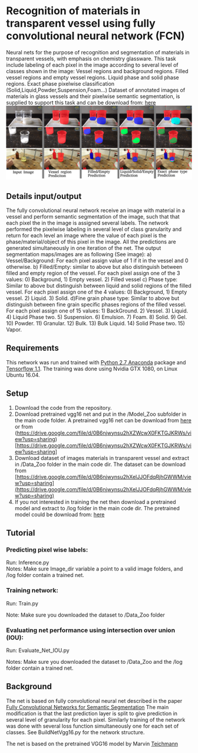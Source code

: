 # Recognition of materials in transparent vessel using fully convolutional neural network (FCN)
 
Neural nets for the purpose of recognition and segmentation of materials in transparent vessels, with emphasis on chemistry glassware. This task include labeling of each pixel in the image according to several level of classes shown in the image:
Vessel regions and background regions. 
Filled vessel regions and empty vessel regions.
Liquid phase and solid phase regions.
Exact phase pixelwise classification (Solid,Liquid,Powder,Suspension,Foam…)
Dataset of annotated images of materials in glass vessels and their pixelwise semantic segmentation,  is supplied to support this task and can be download from: [here](https://drive.google.com/file/d/0B6njwynsu2hXelJJOFdqRjhGWWM/view?usp=sharing)
![](/Image.png)

## Details input/output
The fully convolutional neural network receive an image with material in a vessel and perform semantic segmentation of the image, such that that each pixel the in the image is assigned several labels. The network performed the pixelwise labeling in several level of class granularity and return for each level an image where the value of each pixel is the phase/material/object of this pixel in the image. All the predictions are generated simultaneously in one iteration of the net.
The output segmentation maps/images are as following (See image): 
a) Vessel/Background: For each pixel assign value of 1 if it in the vessel and 0 otherwise.
b) Filled/Empty: similar to above but also distinguish between filled and empty region of the vessel. For each pixel assign one of the 3 values: 0) Background, 1) Empty vessel. 2) Filled vessel
c) Phase type: Similar to above but distinguish between liquid and solid regions of the filled vessel.   For each pixel assign one of the 4 values: 0) Background, 1) Empty vessel. 2) Liquid. 3) Solid.
d)Fine grain phase type: Similar to above but distinguish between fine  grain specific phases regions of the filled vessel. For each pixel assign one of 15 values: 1) BackGround. 2) Vessel. 3) Liquid. 4) Liquid Phase two. 5) Suspension. 6) Emulsion. 7) Foam. 8) Solid. 9) Gel. 10) Powder. 11) Granular. 12) Bulk. 13) Bulk Liquid. 14) Solid Phase two. 15) Vapor.
 
 
## Requirements
This network was run and trained with [Python 2.7 Anaconda](https://www.continuum.io/downloads) package and [Tensorflow 1.1](https://www.tensorflow.org/install/).
The training was done using Nvidia GTX 1080, on Linux Ubuntu 16.04.
 
## Setup

1) Download the code from the repository.
2) Download pretrained vgg16 net and put in the /Model_Zoo subfolder in the main code folder. A pretrained vgg16 net can be download from [here](ftp://mi.eng.cam.ac.uk/pub/mttt2/models/vgg16.npy) or from (https://drive.google.com/file/d/0B6njwynsu2hXZWcwX0FKTGJKRWs/view?usp=sharing)[https://drive.google.com/file/d/0B6njwynsu2hXZWcwX0FKTGJKRWs/view?usp=sharing]
3) Download dataset of images materials in transparent vessel and extract in /Data_Zoo folder in the main code dir. The dataset can be download from [https://drive.google.com/file/d/0B6njwynsu2hXelJJOFdqRjhGWWM/view?usp=sharing](https://drive.google.com/file/d/0B6njwynsu2hXelJJOFdqRjhGWWM/view?usp=sharing) 
5) If you not interested in training the net then download a pretrained model and extract to /log folder in the main code dir. The pretrained model could be download from: [here](https://drive.google.com/file/d/0B6njwynsu2hXMjdLcjNfb2tNSUE/view?usp=sharing) 

## Tutorial
### Predicting pixel wise labels: 
Run: Inference.py    
Notes: Make sure Image_dir variable a point to a valid image folders, and /log folder contain a trained net.

### Training network:
 Run:  Train.py 
 
 Note: Make sure you downloaded the dataset to /Data_Zoo folder

### Evaluating net performance using intersection over union (IOU):
 
Run: Evaluate_Net_IOU.py
 
Notes:  Make sure you downloaded the dataset to /Data_Zoo and the /log folder contain a trained net.
 
## Background 
The net is based on fully convolutional neural net described in the paper [Fully Convolutional Networks for Semantic Segmentation](https://people.eecs.berkeley.edu/~jonlong/long_shelhamer_fcn.pdf)
The main modification is that the last prediction layer is split to give prediction in several level of granularity for each pixel. Similarly training of the network was done with several loss function simultaneously one for each set of classes. See BuildNetVgg16.py for the network structure.
 
The net is based on the pretrained VGG16 model by Marvin [Teichmann](https://github.com/MarvinTeichmann)


